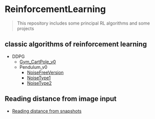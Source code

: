 # ReinforcementLearning
> This repository includes some principal RL algorithms and some projects
## classic algorithms of reinforcement learning 
* DDPG
  * [Gym_CartPole_v0](https://github.com/MorganWoods/ReinforcementLearning/blob/master/DDPG_CartPole_v0.py)
  * Pendulum_v0
    * [NoiseFreeVersion](https://github.com/MorganWoods/ReinforcementLearning/blob/master/DDPG_Pendulum_v0_noisefree.py)
    * [NoiseType1](https://github.com/MorganWoods/ReinforcementLearning/blob/master/DDPG_Pendulum_Noise1.py)
    * [NoiseType2](https://github.com/MorganWoods/ReinforcementLearning/blob/master/DDPG_Pendulum_Noise2.py)
 


## Reading distance from image input
* [Reading distance from snapshots](https://github.com/MorganWoods/ReinforcementLearning/blob/master/reading_distance_from_snapshots.py)
